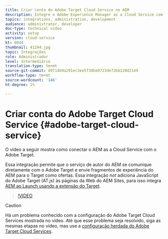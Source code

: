 ```yaml
---
title: Criar conta do Adobe Target Cloud Service no AEM
description: Integre o Adobe Experience Manager as a Cloud Service com o Adobe Target usando a autenticação do Cloud Service e do Adobe IMS.
topics: integrations, administration, development
audience: administrator, developer
doc-type: technical video
activity: setup
version: cloud-service
kt: 6044
thumbnail: 41244.jpg
topic: Integrações
role: Administrador
level: Intermediário
translation-type: tm+mt
source-git-commit: d9714b9a291ec3ee5f3dba9723de72bb120d2149
workflow-type: tm+mt
source-wordcount: '146'
ht-degree: 1%

---
```



# Criar conta do Adobe Target Cloud Service {#adobe-target-cloud-service}

O vídeo a seguir mostra como conectar o AEM as a Cloud Service com o Adobe Target.

Essa integração permite que o serviço de autor do AEM se comunique diretamente com o Adobe Target e envie fragmentos de experiência do AEM para o Target como ofertas.  Essa integração *not* adiciona JavaScript do Adobe Target (AT.js) às páginas da Web do AEM Sites, para isso integra [AEM ao Launch usando a extensão do Target](../experience-platform-launch/connect-aem-launch-adobe-io.md).

>[!VIDEO](https://video.tv.adobe.com/v/41244?quality=12&learn=on)

>[!CAUTION]
>
>Há um problema conhecido com a configuração do Adobe Target Cloud Services mostrada no vídeo. Até que esse problema seja resolvido, siga as mesmas etapas no vídeo, mas use a [configuração herdada do Adobe Target Cloud Services](https://docs.adobe.com/content/help/en/experience-manager-learn/aem-target-tutorial/aem-target-implementation/using-aem-cloud-services.html).

